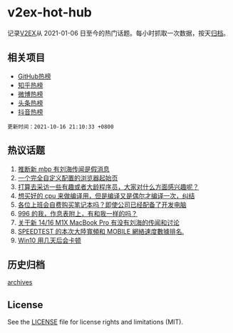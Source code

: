 # v2ex-hot-hub

 记录[V2EX](https://www.v2ex.com/)从 2021-01-06 日至今的热门话题。每小时抓取一次数据，按天[归档](archives)。
 
 ## 相关项目

- [GitHub热榜](https://github.com/snaildev/github-hot-hub)
- [知乎热榜](https://github.com/snaildev/zhihu-hot-hub)
- [微博热榜](https://github.com/snaildev/weibo-hot-hub)
- [头条热榜](https://github.com/snaildev/toutiao-hot-hub)
- [抖音热榜](https://github.com/snaildev/douyin-hot-hub)


 `更新时间：2021-10-16 21:10:33 +0800`

## 热议话题

1. [推断新 mbp 有刘海传闻是假消息](https://www.v2ex.com/t/808125)
1. [一个完全自定义配置的浏览器起始页](https://www.v2ex.com/t/808162)
1. [打算去采访一些有趣或者大龄程序员，大家对什么方面感兴趣呢？](https://www.v2ex.com/t/808199)
1. [想买好的 cpu 来做编译用，但是编译又是偶尔才编译一次，纠结](https://www.v2ex.com/t/808119)
1. [各位上班会自费购买笔记本吗？即使公司已经配备了开发电脑](https://www.v2ex.com/t/808128)
1. [996 的我，作息表附上，有和我一样的吗？](https://www.v2ex.com/t/808127)
1. [关于新 14/16 M1X MacBook Pro 有没有刘海的传闻和讨论](https://www.v2ex.com/t/808163)
1. [SPEEDTEST 的本次大陸寬頻和 MOBILE 網絡速度數據排名.](https://www.v2ex.com/t/808121)
1. [Win10 用几天后会卡顿](https://www.v2ex.com/t/808194)

## 历史归档

[archives](archives)

## License

See the [LICENSE](LICENSE) file for license rights and limitations (MIT).
